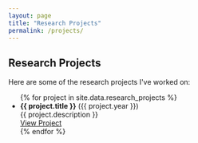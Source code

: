 ```yaml
---
layout: page
title: "Research Projects"
permalink: /projects/
---
```


## Research Projects

Here are some of the research projects I've worked on:

<ul>
  {% for project in site.data.research_projects %}
    <li>
      <strong>{{ project.title }}</strong> ({{ project.year }})<br>
      {{ project.description }}<br>
      <a href="{{ project.link }}">View Project</a>
    </li>
  {% endfor %}
</ul>

